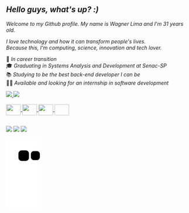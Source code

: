 ## *Hello guys, what's up? :)*


*Welcome to my Github profile. My name is Wagner Lima and I'm 31 years old.*

*I love technology and how it can transform people's lives.*<br />
*Because this, I'm computing, science, innovation and tech lover.*<br />


🚀 *In career transition*<br />
🎓 *Graduating in Systems Analysis and Development at Senac-SP*<br />
📚 *Studying to be the best back-end developer I can be*<br />
🙋🏻 *Available and looking for an internship in software development*<br />

<div >
  <a href="https://github.com/WagnerSousaLima">
  <img height="180em" src="https://github-readme-stats.vercel.app/api?username=WagnerSousaLima&show_icons=true&theme=dark&include_all_commits=true&count_private=true"/>
  <img height="180em" src="https://github-readme-stats.vercel.app/api/top-langs/?username=WagnerSousaLima&layout=compact&langs_count=7&theme=dark"/>
</div>
<div style="display: inline_block"><br> 
<img align="center"  height="30" width="40" src="https://cdn.jsdelivr.net/gh/devicons/devicon/icons/java/java-original.svg" />
<img align="center" height="30" width="40"  src="https://cdn.jsdelivr.net/gh/devicons/devicon/icons/cplusplus/cplusplus-original.svg" />
<img align="center" height="30" width="40"  src="https://cdn.jsdelivr.net/gh/devicons/devicon/icons/csharp/csharp-original.svg" />
<img align="center" height="30" width="40"  <i class="devicon-microsoftsqlserver-plain-wordmark"></i>
          
 </div> 
            
          
 
  ##
 
<div> 
  <a href = "mailto:wagner.sousalima@gmail.com"><img src="https://img.shields.io/badge/-Gmail-%23333?style=for-the-badge&logo=gmail&logoColor=white" target="_blank"></a>
  <a href="https://www.linkedin.com/in/wagnersl7" target="_blank"><img src="https://img.shields.io/badge/-LinkedIn-%230077B5?style=for-the-badge&logo=linkedin&logoColor=white" target="_blank"></a> 
    <a href="https://instagram.com/wagnersl7" target="_blank"><img src="https://img.shields.io/badge/-Instagram-%23E4405F?style=for-the-badge&logo=instagram&logoColor=white" target="_blank"></a>
  
   ![Snake animation](https://github.com/WagnerSousaLima/WagnerSousaLima/blob/output/github-contribution-grid-snake.svg)
  
  </div>
  
          
          
